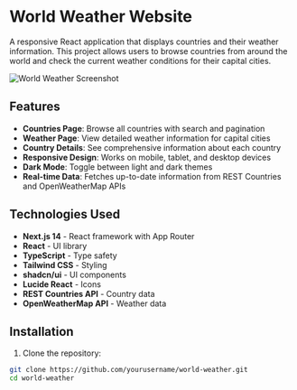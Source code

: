 # World Weather Website

A responsive React application that displays countries and their weather information. This project allows users to browse countries from around the world and check the current weather conditions for their capital cities.

![World Weather Screenshot](/placeholder.svg?height=400&width=800)

## Features

- **Countries Page**: Browse all countries with search and pagination
- **Weather Page**: View detailed weather information for capital cities
- **Country Details**: See comprehensive information about each country
- **Responsive Design**: Works on mobile, tablet, and desktop devices
- **Dark Mode**: Toggle between light and dark themes
- **Real-time Data**: Fetches up-to-date information from REST Countries and OpenWeatherMap APIs

## Technologies Used

- **Next.js 14** - React framework with App Router
- **React** - UI library
- **TypeScript** - Type safety
- **Tailwind CSS** - Styling
- **shadcn/ui** - UI components
- **Lucide React** - Icons
- **REST Countries API** - Country data
- **OpenWeatherMap API** - Weather data

## Installation

1. Clone the repository:

```bash
git clone https://github.com/yourusername/world-weather.git
cd world-weather

